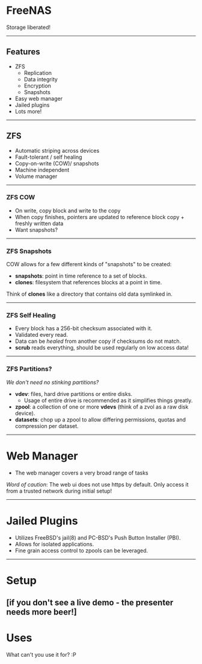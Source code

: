 # FreeNAS

Storage liberated!

---

## Features

- ZFS
  * Replication
  * Data integrity
  * Encryption
  * Snapshots
- Easy web manager
- Jailed plugins
- Lots more!

---

## ZFS

- Automatic striping across devices
- Fault-tolerant / self healing
- Copy-on-write (COW)/ snapshots
- Machine independent
- Volume manager

---

### ZFS COW

- On write, copy block and write to the copy
- When copy finishes, pointers are updated to reference block copy + freshly written data
- Want snapshots? 

---

### ZFS Snapshots

COW allows for a few different kinds of "snapshots" to be created:
- **snapshots**: point in time reference to a set of blocks.
- **clones**: filesystem that references blocks at a point in time.

Think of **clones** like a directory that contains old data symlinked in.

---

### ZFS Self Healing

- Every block has a 256-bit checksum associated with it.
- Validated every read.
- Data can be *healed* from another copy if checksums do not match.
- **scrub** reads everything, should be used regularly on low access data!

---

### ZFS Partitions?

*We don't need no stinking partitions?*

- **vdev**: files, hard drive partitions or entire disks.
  - Usage of entire drive is recommended as it simplifies things greatly.
- **zpool**: a collection of one or more **vdevs** (think of a zvol as a raw disk device).
- **datasets**: chop up a zpool to allow differing permissions, quotas and compression per dataset. 

---

# Web Manager

- The web manager covers a very broad range of tasks

*Word of caution*: The web ui does not use https by default. Only access it from a trusted network during initial setup!

---

# Jailed Plugins

- Utilizes FreeBSD's jail(8) and PC-BSD's Push Button Installer (PBI).
- Allows for isolated applications.
- Fine grain access control to zpools can be leveraged.

---

# Setup

[if you don't see a live demo - the presenter needs more beer!]
---

# Uses

What can't you use it for? :P

